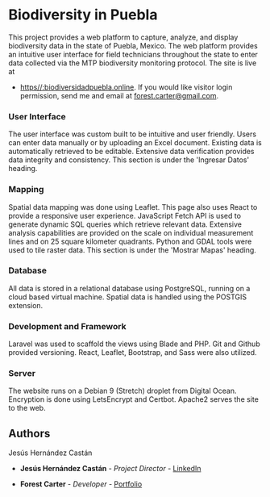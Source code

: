 # Biodiversity in Puebla

This project provides a web platform to capture, analyze, and display biodiversity data in the state of Puebla, Mexico. The web platform provides an intuitive user interface for field technicians throughout the state to enter data collected via the MTP biodiversity monitoring protocol. The site is live at
* [https//:biodiversidadpuebla.online](https//:biodiversidadpuebla.online). If you would like visitor login permission, send me and email at forest.carter@gmail.com.

### User Interface

The user interface was custom built to be intuitive and user friendly. Users can enter data manually or by uploading an Excel document. Existing data is automatically retrieved to be editable. Extensive data verification provides data integrity and consistency.
This section is under the 'Ingresar Datos' heading.


### Mapping

Spatial data mapping was done using Leaflet. This page also uses React to provide a responsive user experience. JavaScript Fetch API is used to generate dynamic SQL queries which retrieve relevant data. Extensive analysis capabilities are provided on the scale on individual measurement lines and on 25 square kilometer quadrants. Python and GDAL tools were used to tile raster data. This section is under the 'Mostrar Mapas' heading.

### Database

All data is stored in a relational database using PostgreSQL, running on a cloud based virtual machine. Spatial data is handled using the POSTGIS extension.  

### Development and Framework

Laravel was used to scaffold the views using Blade and PHP. Git and Github provided versioning. React, Leaflet, Bootstrap, and Sass were also utilized.  


### Server

The website runs on a Debian 9 (Stretch) droplet from Digital Ocean. Encryption is done using LetsEncrypt and Certbot. Apache2 serves the site to the web. 





## Authors

Jesús Hernández Castán

* **Jesús Hernández Castán** - *Project Director* - [LinkedIn](https://www.linkedin.com/in/jes%C3%BAs-hern%C3%A1ndez-cast%C3%A1n-144752ab/?originalSubdomain=mx)

* **Forest Carter** - *Developer* - [Portfolio](https://forestcarter.github.io/)
